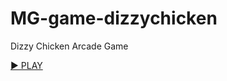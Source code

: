# MG-game-dizzychicken
Dizzy Chicken Arcade Game

[▶️ PLAY](https://hjalmarsnoep.github.io/MG-game-dizzychicken/)

